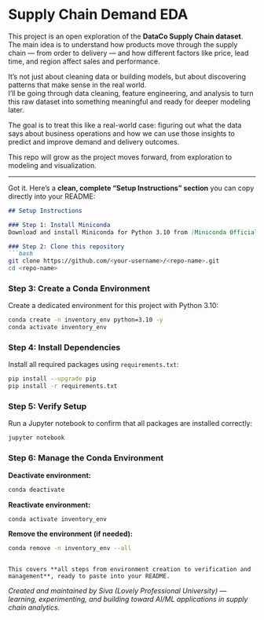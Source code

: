 # Supply Chain Demand EDA

This project is an open exploration of the **DataCo Supply Chain dataset**.  
The main idea is to understand how products move through the supply chain — from order to delivery — and how different factors like price, lead time, and region affect sales and performance.

It’s not just about cleaning data or building models, but about discovering patterns that make sense in the real world.  
I’ll be going through data cleaning, feature engineering, and analysis to turn this raw dataset into something meaningful and ready for deeper modeling later.

The goal is to treat this like a real-world case: figuring out what the data says about business operations and how we can use those insights to predict and improve demand and delivery outcomes.

This repo will grow as the project moves forward, from exploration to modeling and visualization.

---
Got it. Here’s a **clean, complete “Setup Instructions” section** you can copy directly into your README:

````markdown
## Setup Instructions

### Step 1: Install Miniconda
Download and install Miniconda for Python 3.10 from [Miniconda Official](https://docs.conda.io/en/latest/miniconda.html).

### Step 2: Clone this repository
```bash
git clone https://github.com/<your-username>/<repo-name>.git
cd <repo-name>
````

### Step 3: Create a Conda Environment

Create a dedicated environment for this project with Python 3.10:

```bash
conda create -n inventory_env python=3.10 -y
conda activate inventory_env
```

### Step 4: Install Dependencies

Install all required packages using `requirements.txt`:

```bash
pip install --upgrade pip
pip install -r requirements.txt
```

### Step 5: Verify Setup

Run a Jupyter notebook to confirm that all packages are installed correctly:

```bash
jupyter notebook
```

### Step 6: Manage the Conda Environment

**Deactivate environment:**

```bash
conda deactivate
```

**Reactivate environment:**

```bash
conda activate inventory_env
```

**Remove the environment (if needed):**

```bash
conda remove -n inventory_env --all
```

```

This covers **all steps from environment creation to verification and management**, ready to paste into your README.
```

*Created and maintained by Siva (Lovely Professional University) — learning, experimenting, and building toward AI/ML applications in supply chain analytics.*
